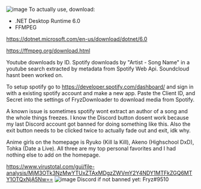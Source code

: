 ![image](https://i.imgur.com/g2HWdGY.png)
To actually use, download:
- .NET Desktop Runtime 6.0
- FFMPEG

https://dotnet.microsoft.com/en-us/download/dotnet/6.0

https://ffmpeg.org/download.html

Youtube downloads by ID.
Spotify downloads by "Artist - Song Name" in a youtube search extracted by metadata from Spotify Web Api.
Soundcloud hasnt been worked on.

To setup spotify go to https://developer.spotify.com/dashboard/ and sign in with a existing spotify account and make a new app. Paste the Client ID, and Secret into the settings of FryzDownloader to download media from Spotify.

A known issue is sometimes spotify wont extract an author of a song and the whole things freezes.
I know the Discord button dosent work because my last Discord account got banned for doing something like this.
Also the exit button needs to be clicked twice to actually fade out and exit, idk why.

Anime girls on the homepage is Ryuko (Kill la Kill), Akeno (Highschool DxD), Tohka (Date a Live).
All three are my top personal favorites and I had nothing else to add on the homepage.

https://www.virustotal.com/gui/file-analysis/MjM3OTk3NzMwYTUxZTAxMDgzZWVmY2Y4NDY1MTFkZGQ6MTY1OTQxNjA5Nw==
![image](https://i.imgur.com/bKX8S0E.png)
Discord if not banned yet: Fryz#9510
